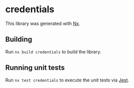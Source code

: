 # credentials

This library was generated with [Nx](https://nx.dev).

## Building

Run `nx build credentials` to build the library.

## Running unit tests

Run `nx test credentials` to execute the unit tests via [Jest](https://jestjs.io).
